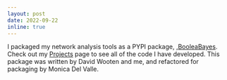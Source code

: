 ```yaml
---
layout: post
date: 2022-09-22 
inline: true
---
```


I packaged my network analysis tools as a PYPI package, ,<a href="https://pypi.org/project/booleabayes/">BooleaBayes</a>. Check out my <a href = https://smgroves.github.io/projects/>Projects</a> page to see all of the code I have developed. This package was written by David Wooten and me, and refactored for packaging by Monica Del Valle.